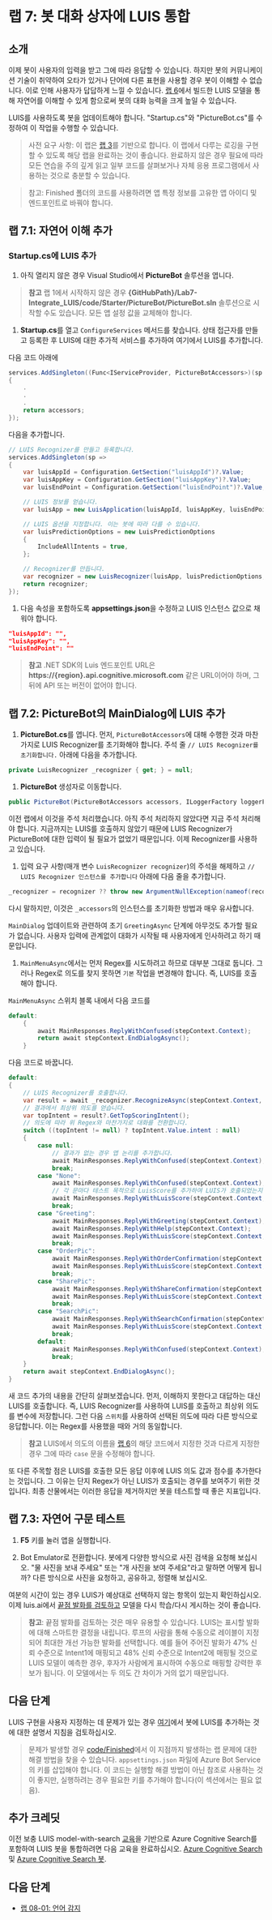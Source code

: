﻿# 랩 7: 봇 대화 상자에 LUIS 통합

## 소개

이제 봇이 사용자의 입력을 받고 그에 따라 응답할 수 있습니다. 하지만 봇의 커뮤니케이션 기술이 취약하여 오타가 있거나 단어에 다른 표현을 사용할 경우 봇이 이해할 수 없습니다. 이로 인해 사용자가 답답하게 느낄 수 있습니다. [랩 6](../Lab6-Implement_LUIS/02-Implement_LUIS.md)에서 빌드한 LUIS 모델을 통해 자연어를 이해할 수 있게 함으로써 봇의 대화 능력을 크게 높일 수 있습니다.

LUIS를 사용하도록 봇을 업데이트해야 합니다.  "Startup.cs"와 "PictureBot.cs"를 수정하여 이 작업을 수행할 수 있습니다.

> 사전 요구 사항: 이 랩은 [랩 3](../Lab3-Basic_Filter_Bot/02-Basic_Filter_Bot.md)를 기반으로 합니다. 이 랩에서 다루는 로깅을 구현할 수 있도록 해당 랩을 완료하는 것이 좋습니다. 완료하지 않은 경우 필요에 따라 모든 연습을 주의 깊게 읽고 일부 코드를 살펴보거나 자체 응용 프로그램에서 사용하는 것으로 충분할 수 있습니다.

> 참고: Finished 폴더의 코드를 사용하려면 앱 특정 정보를 고유한 앱 아이디 및 엔드포인트로 바꿔야 합니다.

## 랩 7.1: 자연어 이해 추가

### Startup.cs에 LUIS 추가

1. 아직 열리지 않은 경우 Visual Studio에서 **PictureBot** 솔루션을 엽니다.

> **참고** 랩 1에서 시작하지 않은 경우 **{GitHubPath}/Lab7-Integrate_LUIS/code/Starter/PictureBot/PictureBot.sln** 솔루션으로 시작할 수도 있습니다.
> 모든 앱 설정 값을 교체해야 합니다.

1. **Startup.cs**를 열고 `ConfigureServices` 메서드를 찾습니다. 상태 접근자를 만들고 등록한 후 LUIS에 대한 추가적 서비스를 추가하여 여기에서 LUIS를 추가합니다.

다음 코드 아래에

```csharp
services.AddSingleton((Func<IServiceProvider, PictureBotAccessors>)(sp =>
{
    .
    .
    .
    return accessors;
});
```

다음을 추가합니다.

```csharp
// LUIS Recognizer를 만들고 등록합니다.
services.AddSingleton(sp =>
{
    var luisAppId = Configuration.GetSection("luisAppId")?.Value;
    var luisAppKey = Configuration.GetSection("luisAppKey")?.Value;
    var luisEndPoint = Configuration.GetSection("luisEndPoint")?.Value;

    // LUIS 정보를 얻습니다.
    var luisApp = new LuisApplication(luisAppId, luisAppKey, luisEndPoint);

    // LUIS 옵션을 지정합니다. 이는 봇에 따라 다를 수 있습니다.
    var luisPredictionOptions = new LuisPredictionOptions
    {
        IncludeAllIntents = true,
    };

    // Recognizer를 만듭니다.
    var recognizer = new LuisRecognizer(luisApp, luisPredictionOptions, true, null);
    return recognizer;
});
```

1. 다음 속성을 포함하도록 **appsettings.json**을 수정하고 LUIS 인스턴스 값으로 채워야 합니다.

```json
"luisAppId": "",
"luisAppKey": "",
"luisEndPoint": ""
```

> **참고** .NET SDK의 Luis 엔드포인트 URL은 **https://{region}.api.cognitive.microsoft.com** 같은 URL이어야 하며, 그 뒤에 API 또는 버전이 없어야 합니다.

## 랩 7.2: PictureBot의 MainDialog에 LUIS 추가

1. **PictureBot.cs**를 엽니다. 먼저, `PictureBotAccessors`에 대해 수행한 것과 마찬가지로 LUIS Recognizer를 초기화해야 합니다. 주석 줄 `// LUIS Recognizer를 초기화합니다.` 아래에 다음을 추가합니다.

```csharp
private LuisRecognizer _recognizer { get; } = null;
```

1. **PictureBot** 생성자로 이동합니다.

```csharp
public PictureBot(PictureBotAccessors accessors, ILoggerFactory loggerFactory /*, LuisRecognizer recognizer*/)
```

이전 랩에서 이것을 주석 처리했습니다. 아직 주석 처리하지 않았다면 지금 주석 처리해야 합니다. 지금까지는 LUIS를 호출하지 않았기 때문에 LUIS Recognizer가 PictureBot에 대한 입력이 될 필요가 없었기 때문입니다. 이제 Recognizer를 사용하고 있습니다.

1. 입력 요구 사항(매개 변수 `LuisRecognizer recognizer`)의 주석을 해제하고 `// LUIS Recognizer 인스턴스를 추가합니다` 아래에 다음 줄을 추가합니다.

```csharp
_recognizer = recognizer ?? throw new ArgumentNullException(nameof(recognizer));
```

다시 말하지만, 이것은 `_accessors`의 인스턴스를 초기화한 방법과 매우 유사합니다.

`MainDialog` 업데이트와 관련하여 초기 `GreetingAsync` 단계에 아무것도 추가할 필요가 없습니다. 사용자 입력에 관계없이 대화가 시작될 때 사용자에게 인사하려고 하기 때문입니다.

1. `MainMenuAsync`에서는 먼저 Regex를 시도하려고 하므로 대부분 그대로 둡니다. 그러나 Regex로 의도를 찾지 못하면 `기본` 작업을 변경해야 합니다. 즉, LUIS를 호출해야 합니다.

`MainMenuAsync` 스위치 블록 내에서 다음 코드를

```csharp
default:
    {
        await MainResponses.ReplyWithConfused(stepContext.Context);
        return await stepContext.EndDialogAsync();
    }
```

다음 코드로 바꿉니다.

```csharp
default:
{
    // LUIS Recognizer를 호출합니다.
    var result = await _recognizer.RecognizeAsync(stepContext.Context, cancellationToken);
    // 결과에서 최상위 의도를 얻습니다.
    var topIntent = result?.GetTopScoringIntent();
    // 의도에 따라 위 Regex와 마찬가지로 대화를 전환합니다.
    switch ((topIntent != null) ? topIntent.Value.intent : null)
    {
        case null:
            // 결과가 없는 경우 앱 논리를 추가합니다.
            await MainResponses.ReplyWithConfused(stepContext.Context);
            break;
        case "None":
            await MainResponses.ReplyWithConfused(stepContext.Context);
            // 각 문마다 테스트 목적으로 LuisScore를 추가하여 LUIS가 호출되었는지 여부를 알 수 있습니다.
            await MainResponses.ReplyWithLuisScore(stepContext.Context, topIntent.Value.intent, topIntent.Value.score);
            break;
        case "Greeting":
            await MainResponses.ReplyWithGreeting(stepContext.Context);
            await MainResponses.ReplyWithHelp(stepContext.Context);
            await MainResponses.ReplyWithLuisScore(stepContext.Context, topIntent.Value.intent, topIntent.Value.score);
            break;
        case "OrderPic":
            await MainResponses.ReplyWithOrderConfirmation(stepContext.Context);
            await MainResponses.ReplyWithLuisScore(stepContext.Context, topIntent.Value.intent, topIntent.Value.score);
            break;
        case "SharePic":
            await MainResponses.ReplyWithShareConfirmation(stepContext.Context);
            await MainResponses.ReplyWithLuisScore(stepContext.Context, topIntent.Value.intent, topIntent.Value.score);
            break;
        case "SearchPic":
            await MainResponses.ReplyWithSearchConfirmation(stepContext.Context);
            await MainResponses.ReplyWithLuisScore(stepContext.Context, topIntent.Value.intent, topIntent.Value.score);
            break;
        default:
            await MainResponses.ReplyWithConfused(stepContext.Context);
            break;
    }
    return await stepContext.EndDialogAsync();
}
```

새 코드 추가의 내용을 간단히 살펴보겠습니다. 먼저, 이해하지 못한다고 대답하는 대신 LUIS를 호출합니다. 즉, LUIS Recognizer를 사용하여 LUIS를 호출하고 최상위 의도를 변수에 저장합니다. 그런 다음 `스위치`를 사용하여 선택된 의도에 따라 다른 방식으로 응답합니다. 이는 Regex를 사용했을 때와 거의 동일합니다.

> **참고** LUIS에서 의도의 이름을 [랩 6](../Lab6-Implement_LUIS/02-Implement_LUIS.md)의 해당 코드에서 지정한 것과 다르게 지정한 경우 그에 따라 `case` 문을 수정해야 합니다.

또 다른 주목할 점은 LUIS를 호출한 모든 응답 이후에 LUIS 의도 값과 점수를 추가한다는 것입니다. 그 이유는 단지 Regex가 아닌 LUIS가 호출되는 경우를 보여주기 위한 것입니다. 최종 산물에서는 이러한 응답을 제거하지만 봇을 테스트할 때 좋은 지표입니다.

## 랩 7.3: 자연어 구문 테스트

1. **F5** 키를 눌러 앱을 실행합니다.

1. Bot Emulator로 전환합니다. 봇에게 다양한 방식으로 사진 검색을 요청해 보십시오. "물 사진을 보내 주세요" 또는 "개 사진을 보여 주세요"라고 말하면 어떻게 됩니까? 다른 방식으로 사진을 요청하고, 공유하고, 정렬해 보십시오.

여분의 시간이 있는 경우 LUIS가 예상대로 선택하지 않는 항목이 있는지 확인하십시오. 이제 luis.ai에서 [끝점 발화를 검토하고](https://docs.microsoft.com/ko-kr/azure/cognitive-services/LUIS/label-suggested-utterances) 모델을 다시 학습/다시 게시하는 것이 좋습니다.

> **참고**: 끝점 발화를 검토하는 것은 매우 유용할 수 있습니다.  LUIS는 표시할 발화에 대해 스마트한 결정을 내립니다.  루프의 사람을 통해 수동으로 레이블이 지정되어 최대한 개선 가능한 발화를 선택합니다.  예를 들어 주어진 발화가 47% 신뢰 수준으로 Intent1에 매핑되고 48% 신뢰 수준으로 Intent2에 매핑될 것으로 LUIS 모델이 예측한 경우, 후자가 사람에게 표시하여 수동으로 매핑할 강력한 후보가 됩니다. 이 모델에서는 두 의도 간 차이가 거의 없기 때문입니다.

## 다음 단계

LUIS 구현을 사용자 지정하는 데 문제가 있는 경우 [여기](https://docs.microsoft.com/ko-kr/azure/bot-service/bot-builder-howto-v4-luis?view=azure-bot-service-4.0&tabs=cs)에서 봇에 LUIS를 추가하는 것에 대한 설명서 지침을 검토하십시오.

> 문제가 발생할 경우 [code/Finished](./code/Finished)에서 이 지점까지 발생하는 랩 문제에 대한 해결 방법을 찾을 수 있습니다. `appsettings.json` 파일에 Azure Bot Service의 키를 삽입해야 합니다. 이 코드는 실행할 해결 방법이 아닌 참조로 사용하는 것이 좋지만, 실행하려는 경우 필요한 키를 추가해야 합니다(이 섹션에서는 필요 없음).

## **추가 크레딧**

이전 보충 LUIS model-with-search [교육](https://github.com/Azure/LearnAI-Bootcamp/tree/master/lab01.5-luis)을 기반으로 Azure Cognitive Search를 포함하여 LUIS 봇을 통합하려면 다음 교육을 완료하십시오. [Azure Cognitive Search](https://github.com/Azure/LearnAI-Bootcamp/tree/master/lab02.1-azure_search) 및 [Azure Cognitive Search 봇](https://github.com/Azure/LearnAI-Bootcamp/blob/master/lab02.2-building_bots/2_Azure_Search.md).

## 다음 단계

- [랩 08-01: 언어 감지](../Lab8-Detect_Language/01-Introduction.md)

